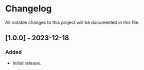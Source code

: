 # Changelog
All notable changes to this project will be documented in this file.

## [1.0.0] - 2023-12-18

### Added
- Initial release.